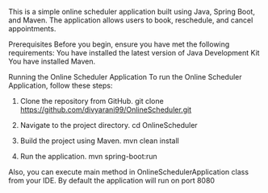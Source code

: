 This is a simple online scheduler application built using Java, Spring Boot, and Maven. The application allows users to book, reschedule, and cancel appointments.

Prerequisites
Before you begin, ensure you have met the following requirements:
You have installed the latest version of Java Development Kit
You have installed Maven.

Running the Online Scheduler Application
To run the Online Scheduler Application, follow these steps:
1. Clone the repository from GitHub.
   git clone https://github.com/divyarani99/OnlineScheduler.git

2. Navigate to the project directory.
   cd OnlineScheduler

3. Build the project using Maven.
   mvn clean install

4. Run the application.
   mvn spring-boot:run

Also, you can execute main method in OnlineSchedulerApplication class from your IDE. By default the application will run on port 8080

